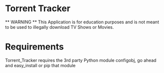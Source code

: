 
Torrent Tracker
===============
** WARNING ** This Application is for education purposes and is not
meant to be used to illegally download TV Shows or Movies.

Requirements
===========
Torrent_Tracker requires the 3rd party Python module configobj, go ahead
and easy_install or pip that module
